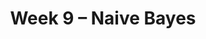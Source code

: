 ---
    title: Week 9 – Naive Bayes
    weekNumber: 9
    days:
      - date: 2023-5-22
        events:
          "Memorial Day Holiday":
      - date: 2023-5-31
        events:
          "**LEC 24**{: .label .label-lecture } (coming soon)":
          "**GW 8**{: .label .label-disc } (coming soon)":
      - date: 2023-6-2
        events:
          "**LEC 25**{: .label .label-lecture } (coming soon)":
---